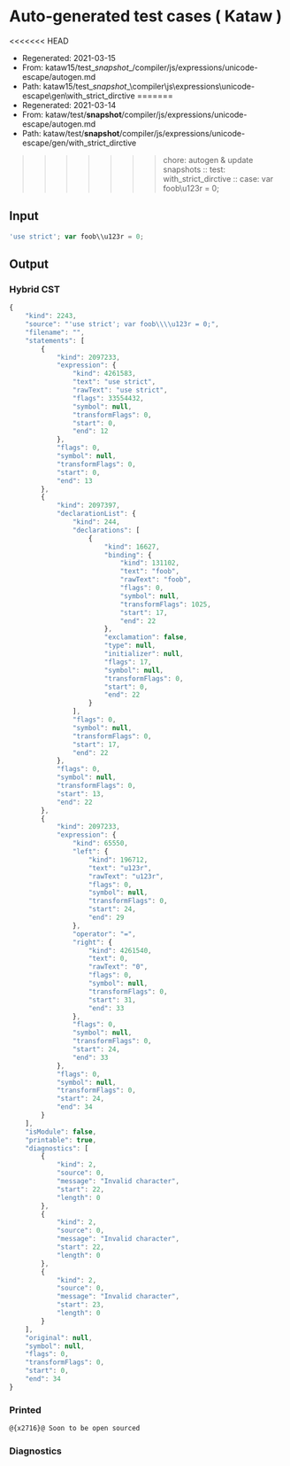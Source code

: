 # Auto-generated test cases ( Kataw )
<<<<<<< HEAD
- Regenerated: 2021-03-15
- From: kataw15/test\__snapshot__/compiler/js/expressions/unicode-escape/autogen.md
- Path: kataw15/test\__snapshot__\compiler\js\expressions\unicode-escape\gen\with_strict_dirctive
=======
- Regenerated: 2021-03-14
- From: kataw/test/__snapshot__/compiler/js/expressions/unicode-escape/autogen.md
- Path: kataw/test/__snapshot__/compiler/js/expressions/unicode-escape/gen/with_strict_dirctive
>>>>>>> chore: autogen & update snapshots
> :: test: with_strict_dirctive
> :: case: var foob\\u123r = 0;
## Input

`````js
'use strict'; var foob\\u123r = 0;
`````

## Output

### Hybrid CST

```javascript
{
    "kind": 2243,
    "source": "'use strict'; var foob\\\\u123r = 0;",
    "filename": "",
    "statements": [
        {
            "kind": 2097233,
            "expression": {
                "kind": 4261583,
                "text": "use strict",
                "rawText": "use strict",
                "flags": 33554432,
                "symbol": null,
                "transformFlags": 0,
                "start": 0,
                "end": 12
            },
            "flags": 0,
            "symbol": null,
            "transformFlags": 0,
            "start": 0,
            "end": 13
        },
        {
            "kind": 2097397,
            "declarationList": {
                "kind": 244,
                "declarations": [
                    {
                        "kind": 16627,
                        "binding": {
                            "kind": 131102,
                            "text": "foob",
                            "rawText": "foob",
                            "flags": 0,
                            "symbol": null,
                            "transformFlags": 1025,
                            "start": 17,
                            "end": 22
                        },
                        "exclamation": false,
                        "type": null,
                        "initializer": null,
                        "flags": 17,
                        "symbol": null,
                        "transformFlags": 0,
                        "start": 0,
                        "end": 22
                    }
                ],
                "flags": 0,
                "symbol": null,
                "transformFlags": 0,
                "start": 17,
                "end": 22
            },
            "flags": 0,
            "symbol": null,
            "transformFlags": 0,
            "start": 13,
            "end": 22
        },
        {
            "kind": 2097233,
            "expression": {
                "kind": 65550,
                "left": {
                    "kind": 196712,
                    "text": "u123r",
                    "rawText": "u123r",
                    "flags": 0,
                    "symbol": null,
                    "transformFlags": 0,
                    "start": 24,
                    "end": 29
                },
                "operator": "=",
                "right": {
                    "kind": 4261540,
                    "text": 0,
                    "rawText": "0",
                    "flags": 0,
                    "symbol": null,
                    "transformFlags": 0,
                    "start": 31,
                    "end": 33
                },
                "flags": 0,
                "symbol": null,
                "transformFlags": 0,
                "start": 24,
                "end": 33
            },
            "flags": 0,
            "symbol": null,
            "transformFlags": 0,
            "start": 24,
            "end": 34
        }
    ],
    "isModule": false,
    "printable": true,
    "diagnostics": [
        {
            "kind": 2,
            "source": 0,
            "message": "Invalid character",
            "start": 22,
            "length": 0
        },
        {
            "kind": 2,
            "source": 0,
            "message": "Invalid character",
            "start": 22,
            "length": 0
        },
        {
            "kind": 2,
            "source": 0,
            "message": "Invalid character",
            "start": 23,
            "length": 0
        }
    ],
    "original": null,
    "symbol": null,
    "flags": 0,
    "transformFlags": 0,
    "start": 0,
    "end": 34
}
```

### Printed

```javascript
@{x2716}@ Soon to be open sourced
```

### Diagnostics

```javascript

```

